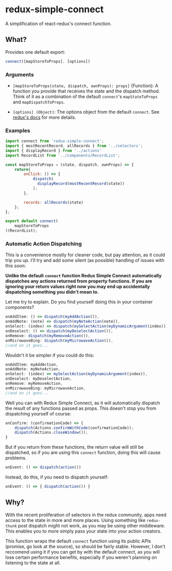 # redux-simple-connect

A simplification of react-redux's connect function.

## What?

Provides one default export:

```js
connect([mapStoreToProps], [options])
```

### Arguments

- `[mapStoreToProps(state, dispatch, ownProps): props]` (Function): A function you provide that receives the state and the dispatch method. Think of it as a combination of the default `connect`'s `mapStateToProps` and `mapDispatchToProps`.

- `[options] (Object)`: The options object from the default `connect`. See [redux's docs](https://github.com/reactjs/react-redux/blob/master/docs/api.md#arguments) for more details.

### Examples

```js
import connect from 'redux-simple-connect';
import { mostRecentRecord, allRecords } from '../selectors';
import { displayRecord } from '../actions'
import RecordList from '../components/RecordList';

const mapStoreToProps = (state, dispatch, ownProps) => {
    return{
        onClick: () => {
            dispatch(
              displayRecord(mostRecentRecord(state))
            );
        },

        records: allRecords(state)
    };
};

export default connect(
    mapStoreToProps
)(RecordList);
```

### Automatic Action Dispatching

This is a convenience mostly for cleaner code, but pay attention, as it could trip you up. I'll try and add some silent (as possible) handling of issues with this soon:

**Unlike the default `connect` function Redux Simple Connect automatically dispatches any actions returned from property functions. If you are ignoring your return values right now you may end up accidentally dispatching something you didn't mean to.**

Let me try to explain. Do you find yourself doing this in your container components?

```js
onAddItem: () => dispatch(myAddAction()),
onAddNote: (note) => dispatch(myNoteAction(note)),
onSelect: (index) => dispatch(mySelectAction(myDynamicArgument(index))),
onDeselect: () => dispatch(myDeselectAction()),
onRemove: dispatch(myRemoveAction()),
onMicrowaveBing: dispatch(myMicrowaveAction()),
//and on it goes...
```

Wouldn't it be simpler if you could do this:
 
 ```js
onAddItem: myAddAction,
onAddNote: myNoteAction,
onSelect: (index) => mySelectAction(myDynamicArgument(index)),
onDeselect: myDeselectAction,
onRemove: myRemoveAction,
onMicrowaveBing: myMicrowaveAction,
//and on it goes...
```

Well you can with Redux Simple Connect, as it will automatically dispatch the result of any functions passed as props. This doesn't stop you from dispatching yourself of course:

```js
onConfirm: (confirmationCode) => {
    dispatch(Actions.confirmWithCode(confirmationCode));
    dispatch(Actions.closeWindow());
}
```

But if you return from these functions, the return value will still be dispatched, so if you are using this `connect` function, doing this will cause problems.

```js
onEvent: () => dispatch(action())
```

Instead, do this, if you need to dispatch yourself:

```js
onEvent: () => { dispatch(action()) }
```

## Why?

With the recent proliferation of selectors in the redux community, apps need access to the state in more and more places. Using something like `redux-thunk` post dispatch might not work, as you may be using other middleware. This enables you to more simply pass your state into your action creators.

This function wraps the default `connect` function using its public APIs (promise, go look at the source), so should be fairly stable. However, I don't reccomend using it if you can get by with the default connect, as you will lose certain performance benefits, especially if you weren't planning on listening to the state at all.

